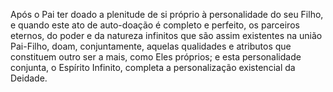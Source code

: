 ﻿Após o Pai ter doado a plenitude de si próprio à personalidade do seu Filho, e quando este ato de auto-doação é completo e perfeito, os parceiros eternos, do poder e da natureza infinitos que são assim existentes na união Pai-Filho, doam, conjuntamente, aquelas qualidades e atributos que constituem outro ser a mais, como Eles próprios; e esta personalidade conjunta, o Espírito Infinito, completa a personalização existencial da Deidade.